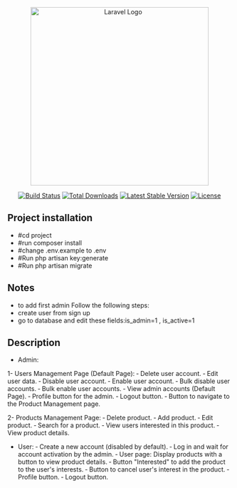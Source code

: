 <p align="center"><a href="https://laravel.com" target="_blank"><img src="https://raw.githubusercontent.com/laravel/art/master/logo-lockup/5%20SVG/2%20CMYK/1%20Full%20Color/laravel-logolockup-cmyk-red.svg" width="400" alt="Laravel Logo"></a></p>

<p align="center">
<a href="https://github.com/laravel/framework/actions"><img src="https://github.com/laravel/framework/workflows/tests/badge.svg" alt="Build Status"></a>
<a href="https://packagist.org/packages/laravel/framework"><img src="https://img.shields.io/packagist/dt/laravel/framework" alt="Total Downloads"></a>
<a href="https://packagist.org/packages/laravel/framework"><img src="https://img.shields.io/packagist/v/laravel/framework" alt="Latest Stable Version"></a>
<a href="https://packagist.org/packages/laravel/framework"><img src="https://img.shields.io/packagist/l/laravel/framework" alt="License"></a>
</p>




## Project installation

- #cd project
- #run composer install
- #change .env.example to .env
- #Run php artisan key:generate
- #Run php artisan migrate

## Notes
- to add first admin Follow the following steps:
- create user from sign up
- go to database and edit these fields:is_admin=1 , is_active=1
  
## Description

- Admin:
  
1- Users Management Page (Default Page):
‐ Delete user account.
‐ Edit user data.
‐ Disable user account.
‐ Enable user account.
‐ Bulk disable user accounts.
‐ Bulk enable user accounts.
‐ View admin accounts (Default Page).
‐ Profile button for the admin.
‐ Logout button.
‐ Button to navigate to the Product Management page.

2- Products Management Page:
‐ Delete product.
‐ Add product.
‐ Edit product.
‐ Search for a product.
‐ View users interested in this product.
‐ View product details.


- User:
‐ Create a new account (disabled by default).
‐ Log in and wait for account activation by the admin.
‐ User page: Display products with a button to view product details.
‐ Button "Interested" to add the product to the user's interests.
‐ Button to cancel user's interest in the product.
‐ Profile button.
‐ Logout button.

